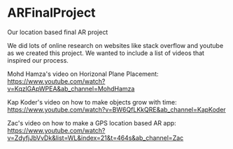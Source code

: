 # ARFinalProject
Our location based final AR project

We did lots of online research on websites like stack overflow and youtube as we created this project. We wanted to include a list of videos that inspired our process.

Mohd Hamza's video on Horizonal Plane Placement: https://www.youtube.com/watch?v=KqzlGApWPEA&ab_channel=MohdHamza

Kap Koder's video on how to make objects grow with time: https://www.youtube.com/watch?v=BW6QfLKkQRE&ab_channel=KapKoder

Zac's video on how to make a GPS location based AR app: https://www.youtube.com/watch?v=ZdyfjJbVvDk&list=WL&index=21&t=464s&ab_channel=Zac
